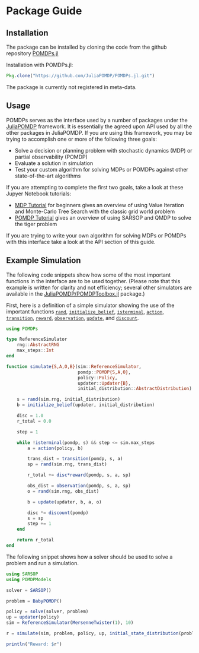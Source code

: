 # Package Guide

## Installation

The package can be installed by cloning the code from the github repository
[POMDPs.jl](https://github.com/JuliaPOMDP/POMDPs.jl)

Installation with POMDPs.jl:
```julia
Pkg.clone("https://github.com/JuliaPOMDP/POMDPs.jl.git")
```

The package is currently not registered in meta-data.

## Usage

POMDPs serves as the interface used by a number of packages under the [JuliaPOMDP]() framework. It is essentially the
agreed upon API used by all the other packages in JuliaPOMDP. If you are using this framework, you may be trying to
accomplish one or more of the following three goals:

- Solve a decision or planning problem with stochastic dynamics (MDP) or partial observability (POMDP)
- Evaluate a solution in simulation
- Test your custom algorithm for solving MDPs or POMDPs against other state-of-the-art algorithms

If you are attempting to complete the first two goals, take a look at these Jupyer Notebook tutorials:

* [MDP Tutorial](http://nbviewer.ipython.org/github/sisl/POMDPs.jl/blob/master/examples/GridWorld.ipynb) for beginners gives an overview of using Value Iteration and Monte-Carlo Tree Search with the classic grid world problem
* [POMDP Tutorial](http://nbviewer.ipython.org/github/sisl/POMDPs.jl/blob/master/examples/Tiger.ipynb) gives an overview of using SARSOP and QMDP to solve the tiger problem

If you are trying to write your own algorithm for solving MDPs or POMDPs with this interface take a look at the API section of this guide.


## Example Simulation

The following code snippets show how some of the most important functions in the interface are to be used together. (Please note that this example is written for clarity and not efficiency; several other simulators are available in the [JuliaPOMDP/POMDPToolbox.jl]() package.)

First, here is a definition of a simple simulator showing the use of the important functions [`rand`](@ref), [`initialize_belief`](@ref), [`isterminal`](@ref), [`action`](@ref), [`transition`](@ref), [`reward`](@ref), [`observation`](@ref), [`update`](@ref), and [`discount`](@ref).

```julia
using POMDPs

type ReferenceSimulator
    rng::AbstractRNG
    max_steps::Int
end

function simulate{S,A,O,B}(sim::ReferenceSimulator,
                           pomdp::POMDP{S,A,O},
                           policy::Policy,
                           updater::Updater{B},
                           initial_distribution::AbstractDistribution)

    s = rand(sim.rng, initial_distribution)
    b = initialize_belief(updater, initial_distribution)

    disc = 1.0
    r_total = 0.0

    step = 1

    while !isterminal(pomdp, s) && step <= sim.max_steps
        a = action(policy, b)

        trans_dist = transition(pomdp, s, a)
        sp = rand(sim.rng, trans_dist)

        r_total += disc*reward(pomdp, s, a, sp)

        obs_dist = observation(pomdp, s, a, sp)
        o = rand(sim.rng, obs_dist)

        b = update(updater, b, a, o)

        disc *= discount(pomdp)
        s = sp
        step += 1
    end

    return r_total
end
```

The following snippet shows how a solver should be used to solve a problem and run a simulation.

```julia
using SARSOP
using POMDPModels

solver = SARSOP()

problem = BabyPOMDP()

policy = solve(solver, problem)
up = updater(policy)
sim = ReferenceSimulator(MersenneTwister(1), 10)

r = simulate(sim, problem, policy, up, initial_state_distribution(problem))

println("Reward: $r")
```

